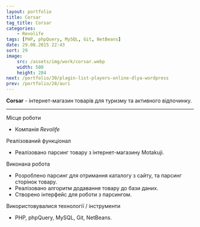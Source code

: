 ```yaml
---
layout: portfolio
title: Corsar
tag_title: Corsar
categories:
    - Revolife
tags: [PHP, phpQuery, MySQL, Git, NetBeans]
date: 29.08.2015 22:43
sort: 29
image: 
    src: /assets/img/work/corsar.webp 
    width: 500
    height: 284
next: /portfolio/30/plagin-list-players-online-dlya-wordpress
prev: /portfolio/28/auri
---
```


**Corsar** - інтернет-магазин товарів для туризму та активного відпочинку.

---

Місце роботи

* Компанія _Revolife_

Реалізований функціонал

* Реалізовано парсинг товару з інтернет-магазину Motakuji.

Виконана робота

* Розроблено парсинг для отримання каталогу з сайту, та парсинг сторінок товару.
* Реалізовано алгоритм додавання товару до бази даних.
* Створено інтерфейс для роботи з парсингом.

Використовувалися технології / інструменти

* PHP, phpQuery, MySQL, Git, NetBeans.
